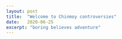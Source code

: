 ```yaml
---
layout: post
title:  "Welcome to Chinmoy controversies"
date:   2020-06-25
excerpt: "boring believes adventure"
---
```

